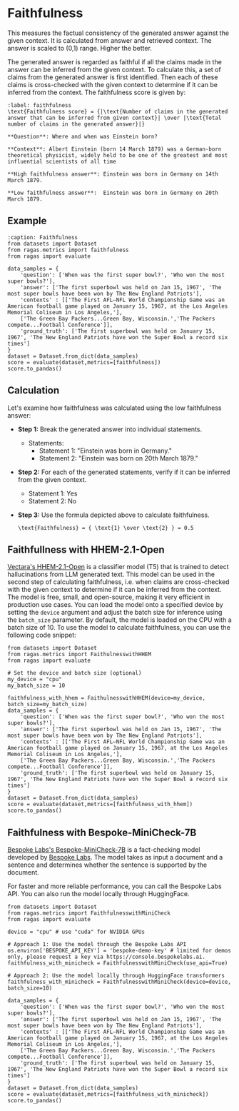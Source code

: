 # Faithfulness

This measures the factual consistency of the generated answer against the given context. It is calculated from answer and retrieved context. The answer is scaled to (0,1) range. Higher the better.

The generated answer is regarded as faithful if all the claims made in the answer can be inferred from the given context. To calculate this, a set of claims from the generated answer is first identified. Then each of these claims is cross-checked with the given context to determine if it can be inferred from the context. The faithfulness score is given by:

```{math}
:label: faithfulness
\text{Faithfulness score} = {|\text{Number of claims in the generated answer that can be inferred from given context}| \over |\text{Total number of claims in the generated answer}|}
```

```{hint}
**Question**: Where and when was Einstein born?

**Context**: Albert Einstein (born 14 March 1879) was a German-born theoretical physicist, widely held to be one of the greatest and most influential scientists of all time

**High faithfulness answer**: Einstein was born in Germany on 14th March 1879.

**Low faithfulness answer**:  Einstein was born in Germany on 20th March 1879.
```

## Example

```{code-block} python
:caption: Faithfulness
from datasets import Dataset
from ragas.metrics import faithfulness
from ragas import evaluate

data_samples = {
    'question': ['When was the first super bowl?', 'Who won the most super bowls?'],
    'answer': ['The first superbowl was held on Jan 15, 1967', 'The most super bowls have been won by The New England Patriots'],
    'contexts' : [['The First AFL–NFL World Championship Game was an American football game played on January 15, 1967, at the Los Angeles Memorial Coliseum in Los Angeles,'],
    ['The Green Bay Packers...Green Bay, Wisconsin.','The Packers compete...Football Conference']],
    'ground_truth': ['The first superbowl was held on January 15, 1967', 'The New England Patriots have won the Super Bowl a record six times']
}
dataset = Dataset.from_dict(data_samples)
score = evaluate(dataset,metrics=[faithfulness])
score.to_pandas()
```

## Calculation

Let's examine how faithfulness was calculated using the low faithfulness answer:

- **Step 1:** Break the generated answer into individual statements.

  - Statements:
    - Statement 1: "Einstein was born in Germany."
    - Statement 2: "Einstein was born on 20th March 1879."

- **Step 2:** For each of the generated statements, verify if it can be inferred from the given context.

  - Statement 1: Yes
  - Statement 2: No

- **Step 3:** Use the formula depicted above to calculate faithfulness.
  ```{math}
  \text{Faithfulness} = { \text{1} \over \text{2} } = 0.5
  ```

## Faithfullness with HHEM-2.1-Open

[Vectara's HHEM-2.1-Open](https://vectara.com/blog/hhem-2-1-a-better-hallucination-detection-model/) is a classifier model (T5) that is trained to detect hallucinations from LLM generated text. This model can be used in the second step of calculating faithfulness, i.e. when claims are cross-checked with the given context to determine if it can be inferred from the context. The model is free, small, and open-source, making it very efficient in production use cases. You can load the model onto a specified device by setting the `device` argument and adjust the batch size for inference using the `batch_size` parameter. By default, the model is loaded on the CPU with a batch size of 10. To use the model to calculate faithfulness, you can use the following code snippet:

```{code-block} python
from datasets import Dataset
from ragas.metrics import FaithulnesswithHHEM
from ragas import evaluate

# Set the device and batch size (optional)
my_device = "cpu"
my_batch_size = 10

faithfulness_with_hhem = FaithulnesswithHHEM(device=my_device, batch_size=my_batch_size)
data_samples = {
    'question': ['When was the first super bowl?', 'Who won the most super bowls?'],
    'answer': ['The first superbowl was held on Jan 15, 1967', 'The most super bowls have been won by The New England Patriots'],
    'contexts' : [['The First AFL–NFL World Championship Game was an American football game played on January 15, 1967, at the Los Angeles Memorial Coliseum in Los Angeles,'],
    ['The Green Bay Packers...Green Bay, Wisconsin.','The Packers compete...Football Conference']],
    'ground_truth': ['The first superbowl was held on January 15, 1967', 'The New England Patriots have won the Super Bowl a record six times']
}
dataset = Dataset.from_dict(data_samples)
score = evaluate(dataset,metrics=[faithfulness_with_hhem])
score.to_pandas()

```

## Faithfulness with Bespoke-MiniCheck-7B

[Bespoke Labs's Bespoke-MiniCheck-7B](https://huggingface.co/bespokelabs/Bespoke-MiniCheck-7B) is a fact-checking model developed by [Bespoke Labs](https://bespokelabs.ai). The model takes as input a document and a sentence and determines whether the sentence is supported by the document.

For faster and more reliable performance, you can call the Bespoke Labs API. You can also run the model locally through HuggingFace.

```{code-block} python
from datasets import Dataset
from ragas.metrics import FaithfulnesswithMiniCheck
from ragas import evaluate

device = "cpu" # use "cuda" for NVIDIA GPUs

# Approach 1: Use the model through the Bespoke Labs API
os.environ['BESPOKE_API_KEY'] = 'bespoke-demo-key' # limited for demos only, please request a key via https://console.bespokelabs.ai.
faithfulness_with_minicheck = FaithfulnesswithMiniCheck(use_api=True)

# Approach 2: Use the model locally through HuggingFace transformers
faithfulness_with_minicheck = FaithfulnesswithMiniCheck(device=device, batch_size=10)

data_samples = {
    'question': ['When was the first super bowl?', 'Who won the most super bowls?'],
    'answer': ['The first superbowl was held on Jan 15, 1967', 'The most super bowls have been won by The New England Patriots'],
    'contexts' : [['The First AFL–NFL World Championship Game was an American football game played on January 15, 1967, at the Los Angeles Memorial Coliseum in Los Angeles,'],
    ['The Green Bay Packers...Green Bay, Wisconsin.','The Packers compete...Football Conference']],
    'ground_truth': ['The first superbowl was held on January 15, 1967', 'The New England Patriots have won the Super Bowl a record six times']
}
dataset = Dataset.from_dict(data_samples)
score = evaluate(dataset,metrics=[faithfulness_with_minicheck])
score.to_pandas()

```

